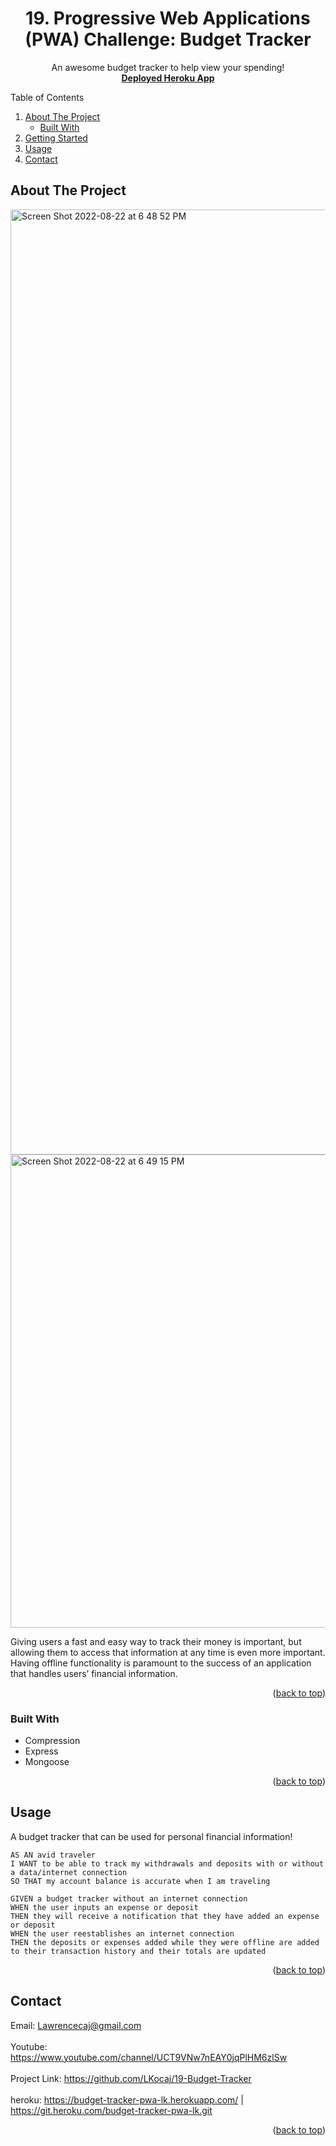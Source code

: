 <div id="top"></div>
<div align="center">
 
  <h1 align="center">19. Progressive Web Applications (PWA) Challenge: Budget Tracker</h1>

  <p align="center">
    An awesome budget tracker to help view your spending!
    <br />
    <a href="https://budget-tracker-pwa-lk.herokuapp.com/"><strong>Deployed Heroku App</strong></a>
  </p>
</div>



<!-- TABLE OF CONTENTS -->
  <summary>Table of Contents</summary>
  <ol>
    <li>
      <a href="#about-the-project">About The Project</a>
      <ul>
        <li><a href="#built-with">Built With</a></li>
      </ul>
    </li>
    <li>
      <a href="#getting-started">Getting Started</a>
    </li>
    <li><a href="#usage">Usage</a></li>
    <li><a href="#contact">Contact</a></li>
  </ol>



<!-- ABOUT THE PROJECT -->
## About The Project

<img width="1512" alt="Screen Shot 2022-08-22 at 6 48 52 PM" src="https://user-images.githubusercontent.com/99697175/186033269-f67287c3-2720-494a-96d1-a3a91b9408ea.png">
<br>
<img width="757" alt="Screen Shot 2022-08-22 at 6 49 15 PM" src="https://user-images.githubusercontent.com/99697175/186033304-631562c7-5f1f-4665-83fc-ba57de9e873c.png">

Giving users a fast and easy way to track their money is important, but allowing them to access that information at any time is even more important. Having offline functionality is paramount to the success of an application that handles users’ financial information.

<p align="right">(<a href="#top">back to top</a>)</p>

### Built With

* Compression
* Express
* Mongoose

<p align="right">(<a href="#top">back to top</a>)</p>

<!-- USAGE EXAMPLES -->
## Usage

A budget tracker that can be used for personal financial information!
```
AS AN avid traveler
I WANT to be able to track my withdrawals and deposits with or without a data/internet connection
SO THAT my account balance is accurate when I am traveling
```

```
GIVEN a budget tracker without an internet connection
WHEN the user inputs an expense or deposit
THEN they will receive a notification that they have added an expense or deposit
WHEN the user reestablishes an internet connection
THEN the deposits or expenses added while they were offline are added to their transaction history and their totals are updated
```

<p align="right">(<a href="#top">back to top</a>)</p>

<!-- CONTACT -->
## Contact

Email: Lawrencecaj@gmail.com
<br>
<br>
Youtube: https://www.youtube.com/channel/UCT9VNw7nEAY0jqPlHM6zlSw
<br>
<br>
Project Link: https://github.com/LKocaj/19-Budget-Tracker
<br>
<br>
heroku: https://budget-tracker-pwa-lk.herokuapp.com/ | https://git.heroku.com/budget-tracker-pwa-lk.git

<p align="right">(<a href="#top">back to top</a>)</p>
